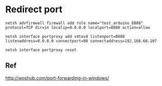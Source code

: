 # Redirect port

```
netsh advfirewall firewall add rule name="test_arduino_8888" protocol=TCP dir=in localip=0.0.0.0 localport=8888 action=allow

netsh interface portproxy add v4tov4 listenport=8888 listenaddress=0.0.0.0 connectport=80 connectaddress=192.168.68.107

netsh interface portproxy reset
```

## Ref

http://woshub.com/port-forwarding-in-windows/